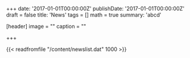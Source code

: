 +++
date: '2017-01-01T00:00:00Z'
publishDate: '2017-01-01T00:00:00Z'
draft = false
title: 'News'
tags = []
math = true
summary: 'abcd'

[header]
image = ""
caption = ""

+++

{{< readfromfile "/content/newslist.dat" 1000 >}} 

